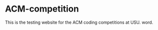 ACM-competition
===============

This is the testing website for the ACM coding competitions at USU. word.
